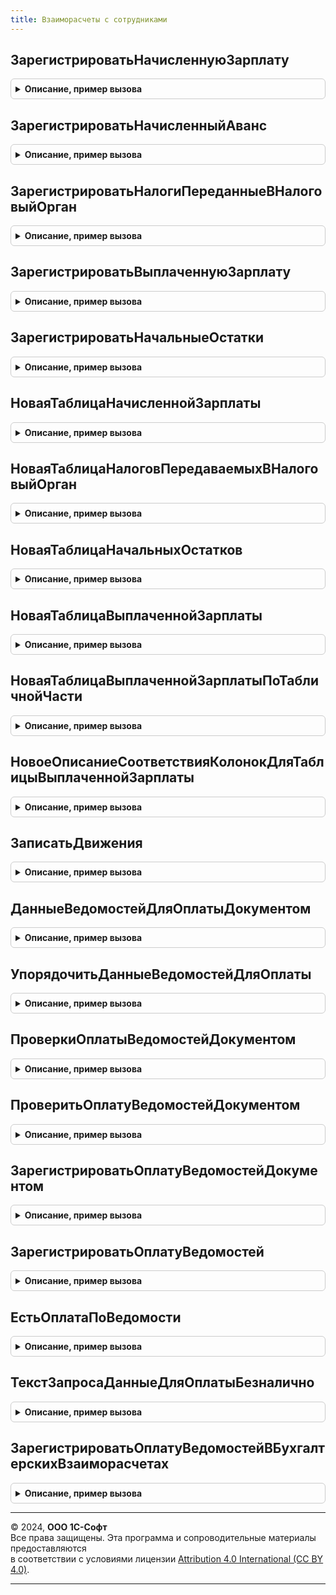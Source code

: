 ```yaml
---
title: Взаиморасчеты с сотрудниками
---
```



## ЗарегистрироватьНачисленнуюЗарплату
<details style="margin: 1em 0; padding: 0.5em; border: 1px solid #ccc; border-radius: 6px;">

<summary style="font-weight: bold; cursor: pointer;">Описание, пример вызова</summary>

```bsl

// Регистрирует факт начисления зарплаты с целью учета взаиморасчетов.
//
// Параметры:
//		Движения          - КоллекцияДвижений - коллекция наборов записей движений расчетного документа.
//  	Отказ             - Булево            - признак отказа выполнения операции.
//		Организация       - СправочникСсылка.Организации - организация
//		ПериодРегистрации - Дата                         - первое число месяца периода регистрации.
//		ПорядокВыплаты    - ПеречисленияСсылка.ХарактерВыплатыЗарплаты - порядок выплаты.
//		Начисления        - ТаблицаЗначений - см. НоваяТаблицаНачисленнойЗарплаты().
//		Удержания         - ТаблицаЗначений - см. НоваяТаблицаНачисленнойЗарплаты().
//
Процедура ЗарегистрироватьНачисленнуюЗарплату(Движения, Отказ, Организация, ПериодРегистрации, ПорядокВыплаты, Начисления = Неопределено, Удержания = Неопределено) Экспорт
```

Пример вызова
```bsl
ВзаиморасчетыССотрудниками.ЗарегистрироватьНачисленнуюЗарплату(Движения, Отказ, Организация, ПериодРегистрации, ПорядокВыплаты, Начисления, Удержания);
```
</details>

## ЗарегистрироватьНачисленныйАванс
<details style="margin: 1em 0; padding: 0.5em; border: 1px solid #ccc; border-radius: 6px;">

<summary style="font-weight: bold; cursor: pointer;">Описание, пример вызова</summary>

```bsl

// Регистрирует факт начисления авансов с целью учета взаиморасчетов.
//
// Параметры:
//		Движения          - КоллекцияДвижений - коллекция наборов записей движений расчетного документа.
//  	Отказ             - Булево            - признак отказа выполнения операции.
//		Организация       - СправочникСсылка.Организации
//		ПериодРегистрации - Дата            - первое число месяца периода регистрации.
//		Начисления        - ТаблицаЗначений - см. НоваяТаблицаНачисленнойЗарплаты().
//		Удержания         - ТаблицаЗначений - см. НоваяТаблицаНачисленнойЗарплаты().
//
Процедура ЗарегистрироватьНачисленныйАванс(Движения, Отказ, Организация, ПериодРегистрации, Начисления = Неопределено, Удержания = Неопределено) Экспорт
```

Пример вызова
```bsl
ВзаиморасчетыССотрудниками.ЗарегистрироватьНачисленныйАванс(Движения, Отказ, Организация, ПериодРегистрации, Начисления, Удержания);
```
</details>

## ЗарегистрироватьНалогиПереданныеВНалоговыйОрган
<details style="margin: 1em 0; padding: 0.5em; border: 1px solid #ccc; border-radius: 6px;">

<summary style="font-weight: bold; cursor: pointer;">Описание, пример вызова</summary>

```bsl

// Регистрирует факт передачи налогов в налоговый орган с целью учета взаиморасчетов.
//
// Параметры:
//		Движения          - КоллекцияДвижений - коллекция наборов записей движений расчетного документа.
//  	Отказ             - Булево            - признак отказа выполнения операции.
//		Организация       - СправочникСсылка.Организации
//		ПериодРегистрации - Дата               - первое число месяца периода регистрации.
//		Налоги             - ТаблицаЗначений   - см. НоваяТаблицаНалоговПередаваемыхВНалоговыйОрган.
//		ДокументОснование  - ДокументСсылка    - документ основание для РН "Зарплата к выплате" (ссылка может не входить в составной тип).
//
Процедура ЗарегистрироватьНалогиПереданныеВНалоговыйОрган(Движения, Отказ, Организация, ПериодРегистрации, Налоги, ДокументОснование = Неопределено) Экспорт
```

Пример вызова
```bsl
ВзаиморасчетыССотрудниками.ЗарегистрироватьНалогиПереданныеВНалоговыйОрган(Движения, Отказ, Организация, ПериодРегистрации, Налоги, ДокументОснование);
```
</details>

## ЗарегистрироватьВыплаченнуюЗарплату
<details style="margin: 1em 0; padding: 0.5em; border: 1px solid #ccc; border-radius: 6px;">

<summary style="font-weight: bold; cursor: pointer;">Описание, пример вызова</summary>

```bsl

// Регистрирует факт выплаты зарплаты с целью учета взаиморасчетов.
//
// Параметры:
//		Движения          - КоллекцияДвижений - коллекция наборов записей движений ведомости.
//		Отказ             - Булево - признак отказа в проведении.
//		Организация       - СправочникСсылка.Организации - организация.
//		ПериодРегистрации - Дата                         - первое число месяца периода регистрации.
//		Зарплата          - ТаблицаЗначений - см. НоваяТаблицаВыплаченнойЗарплаты
//		ПорядокВыплаты    - ПеречисленияСсылка.ХарактерВыплатыЗарплаты - порядок выплаты.
//
Процедура ЗарегистрироватьВыплаченнуюЗарплату(Движения, Отказ, Организация, ПериодРегистрации, Зарплата, Знач ПорядокВыплаты = Неопределено) Экспорт
```

Пример вызова
```bsl
ВзаиморасчетыССотрудниками.ЗарегистрироватьВыплаченнуюЗарплату(Движения, Отказ, Организация, ПериодРегистрации, Зарплата, ПорядокВыплаты);
```
</details>

## ЗарегистрироватьНачальныеОстатки
<details style="margin: 1em 0; padding: 0.5em; border: 1px solid #ccc; border-radius: 6px;">

<summary style="font-weight: bold; cursor: pointer;">Описание, пример вызова</summary>

```bsl

// Регистрирует начальные остатки по взаиморасчетам с сотрудниками.
//
// Колонки СуммаПоБухучету и ВыплатыЗаПрошлыеПериоды не обязательны, при отсутствии будут добавлены автоматически.
// СуммаПоБухучету будет установлена равной значению поля Сумма, ВыплатыЗаПрошлыеПериоды будет присвоено равно нулю.
//
// Параметры:
// 	Движения          - КоллекцияДвижений - наборы записей движений документа ввода начальных остатков.
// 	Отказ             - Булево            - признак отказа в проведении.
// 	Организация       - СправочникСсылка.Организации
// 	ПериодРегистрации - Дата            - период регистрации (начало месяца).
// 	Остатки           - ТаблицаЗначений - см. НоваяТаблицаНачальныхОстатков
//
Процедура ЗарегистрироватьНачальныеОстатки(Движения, Отказ, Организация, ПериодРегистрации, Остатки) Экспорт
```

Пример вызова
```bsl
ВзаиморасчетыССотрудниками.ЗарегистрироватьНачальныеОстатки(Движения, Отказ, Организация, ПериодРегистрации, Остатки) 
```
</details>

## НоваяТаблицаНачисленнойЗарплаты
<details style="margin: 1em 0; padding: 0.5em; border: 1px solid #ccc; border-radius: 6px;">

<summary style="font-weight: bold; cursor: pointer;">Описание, пример вызова</summary>

```bsl

// Возвращает новую пустую таблицу значений для данных о начисленной зарплате.
//
// Возвращаемое значение:
//		ТаблицаЗначений - таблица с колонками:
//			* Организация    - СправочникСсылка.Организации    - организация, которая начислила зарплату.
//			* Сотрудник      - СправочникСсылка.Сотрудники     - сотрудник, которому начислена зарплата.
//			* ФизическоеЛицо - СправочникСсылка.ФизическиеЛица - физическое лицо сотрудника.
//			* Подразделение  - СправочникСсылка.ПодразделенияОрганизаций - подразделение, в котором начислена зарплата.
//			* СтатьяФинансирования - СправочникСсылка.СтатьиФинансированияЗарплата - статья финансирования.
//			* СтатьяРасходов       - СправочникСсылка.СтатьиРасходовЗарплата       - статья расходов.
//			* ВидДоходаИсполнительногоПроизводства - ПеречислениеСсылка.ВидыДоходовИсполнительногоПроизводства.
//			* ПервичныйРегистратор - ОпределяемыйТип.ДокументОснованиеЗарплатыКВыплате - документ-основание.
//			* Сумма                     - Число - суммы начисленной зарплаты.
//			* СуммаКорректировкиВыплаты - Число - НДФЛ к возврату (отрицательный и ранее уже удержанный НДФЛ).
//
Функция НоваяТаблицаНачисленнойЗарплаты() Экспорт
```

Пример вызова
```bsl
Результат = ВзаиморасчетыССотрудниками.НоваяТаблицаНачисленнойЗарплаты() 
```
</details>

## НоваяТаблицаНалоговПередаваемыхВНалоговыйОрган
<details style="margin: 1em 0; padding: 0.5em; border: 1px solid #ccc; border-radius: 6px;">

<summary style="font-weight: bold; cursor: pointer;">Описание, пример вызова</summary>

```bsl

// Функция возвращает новую таблицу значений для данных о налогах, переданных в налоговый орган.
//
// Возвращаемое значение:
//		ТаблицаЗначений - таблица значений с колонками:
//			* Сотрудник      - СправочникСсылка.Сотрудники     - сотрудник, которому начислена зарплата.
//			* ФизическоеЛицо - СправочникСсылка.ФизическиеЛица - физическое лицо сотрудника.
//			* Подразделение  - СправочникСсылка.ПодразделенияОрганизаций - подразделение, в котором начислена зарплата.
//			* СтатьяФинансирования - СправочникСсылка.СтатьиФинансированияЗарплата - статья финансирования.
//			* СтатьяРасходов       - СправочникСсылка.СтатьиРасходовЗарплата       - статья расходов.
//			* ВидДоходаИсполнительногоПроизводства - ПеречислениеСсылка.ВидыДоходовИсполнительногоПроизводства.
//			* Сумма                - Число - суммы начисленной зарплаты.
//
Функция НоваяТаблицаНалоговПередаваемыхВНалоговыйОрган() Экспорт
```

Пример вызова
```bsl
Результат = ВзаиморасчетыССотрудниками.НоваяТаблицаНалоговПередаваемыхВНалоговыйОрган() 
```
</details>

## НоваяТаблицаНачальныхОстатков
<details style="margin: 1em 0; padding: 0.5em; border: 1px solid #ccc; border-radius: 6px;">

<summary style="font-weight: bold; cursor: pointer;">Описание, пример вызова</summary>

```bsl

// Возвращает новую пустую таблицу значений для начальных остатков.
//
// Возвращаемое значение:
//		ТаблицаЗначений - таблица с колонками:
//			* ФизическоеЛицо - СправочникСсылка.ФизическиеЛица - физическое лицо сотрудника.
//			* Сотрудник      - СправочникСсылка.Сотрудники     - сотрудник, которому начислена зарплата.
//			* Подразделение  - СправочникСсылка.ПодразделенияОрганизаций - подразделение, в котором начислена зарплата.
//			* СтатьяФинансирования - СправочникСсылка.СтатьиФинансированияЗарплата - статья финансирования.
//			* СтатьяРасходов       - СправочникСсылка.СтатьиРасходовЗарплата       - статья расходов.
//			* ВидДоходаИсполнительногоПроизводства - ПеречислениеСсылка.ВидыДоходовИсполнительногоПроизводства.
// 	        * ПериодВзаиморасчетов    - Дата  - начало месяца периода взаиморасчетов.
//			* Сумма                   - Число - суммы начисленной зарплаты.
// 	        * СуммаПоБухучету         - Число - сумма начального остатка бухгалтерских взаиморасчетов (приход).
// 	        * ВыплатыЗаПрошлыеПериоды - Число - сумма начального остатка бухгалтерских взаиморасчетов (расход).
//
Функция НоваяТаблицаНачальныхОстатков() Экспорт
```

Пример вызова
```bsl
Результат = ВзаиморасчетыССотрудниками.НоваяТаблицаНачальныхОстатков() 
```
</details>

## НоваяТаблицаВыплаченнойЗарплаты
<details style="margin: 1em 0; padding: 0.5em; border: 1px solid #ccc; border-radius: 6px;">

<summary style="font-weight: bold; cursor: pointer;">Описание, пример вызова</summary>

```bsl

// Создает новую пустую таблицу значений для данных о выплаченной зарплате.
//
// Возвращаемое значение:
//		ТаблицаЗначений - таблица значений с колонками:
//			* Сотрудник      - СправочникСсылка.Сотрудники               - сотрудник, которому выплачена зарплата
//			* ФизическоеЛицо - СправочникСсылка.ФизическиеЛица           - физическое лицо сотрудника
//			* Подразделение  - СправочникСсылка.ПодразделенияОрганизаций -  подразделение
//			* ПериодВзаиморасчетов - Дата - период, в котором выплачивается зарплата
//			* СтатьяФинансирования - СправочникСсылка.СтатьиФинансированияЗарплата - статья финансирования
//			* СтатьяРасходов       - СправочникСсылка.СтатьиРасходовЗарплата       - статья расходов
//			* ДокументОснование    - ОпределяемыйТип.ДокументОснованиеЗарплатыКВыплате - документ-основание
//			* Сумма                - Число - выплачиваемая сумма.
//
Функция НоваяТаблицаВыплаченнойЗарплаты() Экспорт
```

Пример вызова
```bsl
Результат = ВзаиморасчетыССотрудниками.НоваяТаблицаВыплаченнойЗарплаты() 
```
</details>

## НоваяТаблицаВыплаченнойЗарплатыПоТабличнойЧасти
<details style="margin: 1em 0; padding: 0.5em; border: 1px solid #ccc; border-radius: 6px;">

<summary style="font-weight: bold; cursor: pointer;">Описание, пример вызова</summary>

```bsl

// Создает новую таблицу значений для данных о выплаченной зарплате по переданной табличной части.
//
// Параметры:
//		ТабличнаяЧасть - ТабличнаяЧасть - данные о выплаченной зарплате.
//		ОписаниеСоответствияКолонок - Структура - см. НовоеОписаниеСоответствияКолонокДляТаблицыВыплаченнойЗарплаты.
//
// Возвращаемое значение:
//		ТаблицаЗначений - см. НоваяТаблицаВыплаченнойЗарплаты().
//
Функция НоваяТаблицаВыплаченнойЗарплатыПоТабличнойЧасти(ТабличнаяЧасть, ОписаниеСоответствияКолонок) Экспорт
```

Пример вызова
```bsl
Результат = ВзаиморасчетыССотрудниками.НоваяТаблицаВыплаченнойЗарплатыПоТабличнойЧасти(ТабличнаяЧасть, ОписаниеСоответствияКолонок) 
```
</details>

## НовоеОписаниеСоответствияКолонокДляТаблицыВыплаченнойЗарплаты
<details style="margin: 1em 0; padding: 0.5em; border: 1px solid #ccc; border-radius: 6px;">

<summary style="font-weight: bold; cursor: pointer;">Описание, пример вызова</summary>

```bsl

// Создает описание соответствия колонок входной таблицы колонкам таблицы выплаченной зарплаты.
// Предназначена для использования в функциях- конструкторах таблицы выплаченной зарплаты.
// см. НоваяТаблицаВыплаченнойЗарплаты(), см. НоваяТаблицаВыплаченнойЗарплатыПоТабличнойЧасти().
//
// Возвращаемое значение:
//		Структура - Ключ содержит имя колонки таблицы выплаченной зарплаты, значение - имя колонки входной таблицы.
//
Функция НовоеОписаниеСоответствияКолонокДляТаблицыВыплаченнойЗарплаты() Экспорт
```

Пример вызова
```bsl
Результат = ВзаиморасчетыССотрудниками.НовоеОписаниеСоответствияКолонокДляТаблицыВыплаченнойЗарплаты() 
```
</details>

## ЗаписатьДвижения
<details style="margin: 1em 0; padding: 0.5em; border: 1px solid #ccc; border-radius: 6px;">

<summary style="font-weight: bold; cursor: pointer;">Описание, пример вызова</summary>

```bsl

// Записывает движения подсистемы взаиморасчетов в базу данных.
//
// Параметры:
//		Движения - КоллекцияДвижений - Коллекция наборов записей.
//		Замещать - Булево            - Определяет режим замещения существующей записи.
//		                               Значение по умолчанию: Истина.
//
Процедура ЗаписатьДвижения(Движения, Замещать = Истина) Экспорт
```

Пример вызова
```bsl
ВзаиморасчетыССотрудниками.ЗаписатьДвижения(Движения, Замещать);
```
</details>

## ДанныеВедомостейДляОплатыДокументом
<details style="margin: 1em 0; padding: 0.5em; border: 1px solid #ccc; border-radius: 6px;">

<summary style="font-weight: bold; cursor: pointer;">Описание, пример вызова</summary>

```bsl

// Функция возвращает информацию для оплаты платежным документом указанных ведомостей.
//	Удобна для использования в процедурах заполнения платежных документов.
//	Возвращаются суммы в разрезе ведомостей и физических лиц с учетом состояния оплаты
//  (все, оплаченные, только неоплаченные).
//	Оплаты, проведенные самим документом, не учитываются.
//
// Параметры:
//   Документ	 	- ДокументСсылка                                   - платежный документ
//   Ведомости		- Массив из ОпределяемыйТип.ВедомостьЗарплатаКадры - оплачиваемые ведомости
//   ФизическиеЛица - Массив из СправочникСсылка.ФизическиеЛица        - физические лица
//   Оплаченные     - Булево, Неопределено - статус оплаты:
//						Истина       - только оплаченные
//						Ложь         - не оплаченные
//						Неопределено - состояние оплаты не учитывается.
//
// Возвращаемое значение:
//   ТаблицаЗначений - таблица с колонками:
//      * Ведомость      - ОпределяемыйТип.ВедомостьЗарплатаКадры - ведомость.
//      * ФизическоеЛицо - СправочникСсылка.ФизическиеЛица        - физическое лицо.
//      * СуммаКВыплате                 - ОпределяемыйТип.ДенежнаяСуммаНеотрицательная - выплачиваемая зарплата.
//      * ВзысканнаяСумма               - ОпределяемыйТип.ДенежнаяСуммаНеотрицательная - сумма, взысканная по
//                                                                                       исполнительным листам.
//      * КомпенсацияЗаЗадержкуЗарплаты - ОпределяемыйТип.ДенежнаяСуммаНеотрицательная - компенсация за задержку зарплаты.
//
Функция ДанныеВедомостейДляОплатыДокументом(Документ, Ведомости, ФизическиеЛица = Неопределено, Оплаченные = Ложь) Экспорт
```

Пример вызова
```bsl
Результат = ВзаиморасчетыССотрудниками.ДанныеВедомостейДляОплатыДокументом(Документ, Ведомости, ФизическиеЛица, Оплаченные);
```
</details>

## УпорядочитьДанныеВедомостейДляОплаты
<details style="margin: 1em 0; padding: 0.5em; border: 1px solid #ccc; border-radius: 6px;">

<summary style="font-weight: bold; cursor: pointer;">Описание, пример вызова</summary>

```bsl

// Упорядочивает информацию для оплаты по представлениям ведомостей и физических лиц
// Может использоваться при заполнении платежных документов для предсказуемого порядка следования строк
//
// Параметры:
//   ДанныеВедомостейДляОплаты - ТаблицаЗначений - см. ДанныеВедомостейДляОплатыДокументом
//
Процедура УпорядочитьДанныеВедомостейДляОплаты(ДанныеВедомостейДляОплаты) Экспорт
```

Пример вызова
```bsl
ВзаиморасчетыССотрудниками.УпорядочитьДанныеВедомостейДляОплаты(ДанныеВедомостейДляОплаты) 
```
</details>

## ПроверкиОплатыВедомостейДокументом
<details style="margin: 1em 0; padding: 0.5em; border: 1px solid #ccc; border-radius: 6px;">

<summary style="font-weight: bold; cursor: pointer;">Описание, пример вызова</summary>

```bsl

// Конструктор структуры, описывающей правила контроля данных об оплате.
//	Предназначения для создания параметра Проверки процедуры ПроверитьОплатуВедомостейДокументом.
//
// Возвращаемое значение:
//		Структура - содержит свойства:
//			* ВедомостьПроведена - Булево - проверять, что ведомость проведена.
//			* РаботникВВедомости - Булево - проверять наличие указанного работника в ведомости.
//			* ПовторнаяВыплата   - Булево - контроль повторной выплаты по строке ведомости.
//
Функция ПроверкиОплатыВедомостейДокументом() Экспорт
```

Пример вызова
```bsl
Результат = ВзаиморасчетыССотрудниками.ПроверкиОплатыВедомостейДокументом() 
```
</details>

## ПроверитьОплатуВедомостейДокументом
<details style="margin: 1em 0; padding: 0.5em; border: 1px solid #ccc; border-radius: 6px;">

<summary style="font-weight: bold; cursor: pointer;">Описание, пример вызова</summary>

```bsl

// Проверяет данные по оплате зарплаты.
// Удобна для использования при проведении.
// Контролируется:
//		проведенность ведомости
//		соответствие ведомости и работника (наличие такого в ведомости)
//		попытка повторной выплаты
// Объем проверок может настраиваться параметром Проверки.
//
// Параметры:
//	Документ         - ДокументОбъект, ДокументСсылка - платежный документ (его оплаты не учитываются).
//	Отказ            - Булево - признак наличия ошибок в проверяемых данных ведомостей.
//	ОплатаВедомостей - ТаблицаЗначений - таблица сведений об оплате с колонками:
//		* Ведомость      - ДокументСсылка
//		* ФизическоеЛицо - СправочникСсылка.ФизическиеЛица
//	Проверки         - Структура - выполняемые проверки, см. ПроверкиОплатыВедомостейДокументом().
//
Процедура ПроверитьОплатуВедомостейДокументом(Документ, Отказ, ОплатаВедомостей, Проверки = Неопределено) Экспорт
```

Пример вызова
```bsl
ВзаиморасчетыССотрудниками.ПроверитьОплатуВедомостейДокументом(Документ, Отказ, ОплатаВедомостей, Проверки);
```
</details>

## ЗарегистрироватьОплатуВедомостейДокументом
<details style="margin: 1em 0; padding: 0.5em; border: 1px solid #ccc; border-radius: 6px;">

<summary style="font-weight: bold; cursor: pointer;">Описание, пример вызова</summary>

```bsl

// Регистрирует выдачу зарплаты работникам по ведомостям.
//
// Параметры:
//	Документ         - ДокументОбъект - платежный документ.
//	Отказ            - Булево - признак отказа в выполнении операции.
//	ОплатаВедомостей - ТаблицаЗначений - таблица сведений об оплате с колонками:
//		* Ведомость      - ДокументСсылка
//		* ФизическоеЛицо - СправочникСсылка.ФизическиеЛица
//
Процедура ЗарегистрироватьОплатуВедомостейДокументом(Документ, Отказ, ОплатаВедомостей) Экспорт
```

Пример вызова
```bsl
ВзаиморасчетыССотрудниками.ЗарегистрироватьОплатуВедомостейДокументом(Документ, Отказ, ОплатаВедомостей) 
```
</details>

## ЗарегистрироватьОплатуВедомостей
<details style="margin: 1em 0; padding: 0.5em; border: 1px solid #ccc; border-radius: 6px;">

<summary style="font-weight: bold; cursor: pointer;">Описание, пример вызова</summary>

```bsl

// Регистрирует выдачу зарплаты работникам по ведомостям.
//
// Параметры:
//   ПлатежныйДокумент - ДокументОбъект                                   - платежный документ.
//   Организация       - СправочникСсылка.Организации                     - организация документа.
//   Ведомости		   - Массив из ОпределяемыйТип.ВедомостьЗарплатаКадры - ведомости, по которым выдается зарплата
//   ФизическиеЛица    - Массив из СправочникСсылка.ФизическиеЛица        - физические лица, которым выдается зарплата
//   Оплаченные        - Булево, Неопределено - статус оплаты:
//                          Истина       - только оплаченные
//                          Ложь         - не оплаченные
//                          Неопределено - состояние оплаты не учитывается.
//   Отказ             - Булево - признак отказа в выполнении операции.
//
Процедура ЗарегистрироватьОплатуВедомостей(ПлатежныйДокумент, Организация, Ведомости, ФизическиеЛица = Неопределено, Оплаченные = Ложь, Отказ = Ложь) Экспорт
```

Пример вызова
```bsl
ВзаиморасчетыССотрудниками.ЗарегистрироватьОплатуВедомостей(ПлатежныйДокумент, Организация, Ведомости, ФизическиеЛица, Оплаченные, Отказ);
```
</details>

## ЕстьОплатаПоВедомости
<details style="margin: 1em 0; padding: 0.5em; border: 1px solid #ccc; border-radius: 6px;">

<summary style="font-weight: bold; cursor: pointer;">Описание, пример вызова</summary>

```bsl

// Проверяет, есть ли выплаты по ведомости.
//
// Параметры:
// 	Ведомость - ДокументСсылка - ведомость, оплату которой нужно проверить.
//
// Возвращаемое значение:
// 	Булево - Истина, если по ведомости производилась оплата.
//
Функция ЕстьОплатаПоВедомости(Ведомость) Экспорт
```

Пример вызова
```bsl
Результат = ВзаиморасчетыССотрудниками.ЕстьОплатаПоВедомости(Ведомость) 
```
</details>

## ТекстЗапросаДанныеДляОплатыБезналично
<details style="margin: 1em 0; padding: 0.5em; border: 1px solid #ccc; border-radius: 6px;">

<summary style="font-weight: bold; cursor: pointer;">Описание, пример вызова</summary>

```bsl

// Возвращает текст запроса для безналичной оплаты
//
// Параметры:
//  ИмяТипа                      - Строка - полное имя объекта метаданных.
//  ИмяПараметраВедомости        - Строка - имя параметра, в котором будут переданы оплачиваемые ведомости.
//  ИмяПараметраФизическиеЛица   - Строка - имя параметра, в котором будут переданы физические лица.
//
// Возвращаемое значение:
//  Строка - текст запроса для оплаты безналично
//
Функция ТекстЗапросаДанныеДляОплатыБезналично( Экспорт
```

Пример вызова
```bsl
Результат = ВзаиморасчетыССотрудниками.ТекстЗапросаДанныеДляОплатыБезналично();
```
</details>

## ЗарегистрироватьОплатуВедомостейВБухгалтерскихВзаиморасчетах
<details style="margin: 1em 0; padding: 0.5em; border: 1px solid #ccc; border-radius: 6px;">

<summary style="font-weight: bold; cursor: pointer;">Описание, пример вызова</summary>

```bsl

// Устарела: предпочтительно использовать ЗарплатаКадры.ЗарегистрироватьОплатуВедомостей.
// Регистрирует оплату ведомостей в бухгалтерских взаиморасчетах
//
// Параметры:
//  ПлатежныйДокумент	 - ДокументОбъект - платежный документ, регистрирующий оплату ведомостей.
//  Организация			 - СправочникСсылка.Организации - организация.
//  Ведомости			 - Массив - ведомости, оплату которых требуется зарегистрировать
//  ФизическиеЛица		 - Массив - физические лица, для которых требуется зарегистрировать оплату. Если не указан - для всех физических лиц.
//  ДатаОперации		 - Дата - дата платежа.
//  Отказ				 - Булево - признак отказа в проведении.
//
Процедура ЗарегистрироватьОплатуВедомостейВБухгалтерскихВзаиморасчетах(ПлатежныйДокумент, Организация, Ведомости, ФизическиеЛица, ДатаОперации, Отказ) Экспорт
```

Пример вызова
```bsl
ВзаиморасчетыССотрудниками.ЗарегистрироватьОплатуВедомостейВБухгалтерскихВзаиморасчетах(ПлатежныйДокумент, Организация, Ведомости, ФизическиеЛица, ДатаОперации, Отказ) 
```
</details>

---

© 2024, **ООО 1С-Софт**  
Все права защищены. Эта программа и сопроводительные материалы предоставляются  
в соответствии с условиями лицензии [Attribution 4.0 International (CC BY 4.0)](https://creativecommons.org/licenses/by/4.0/legalcode).

---

